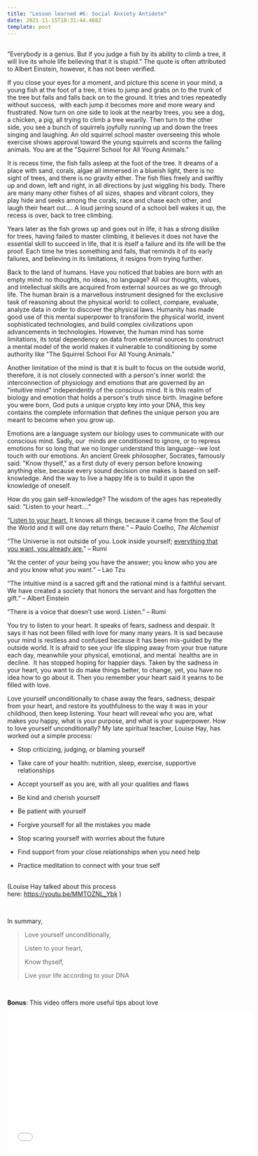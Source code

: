 ```yaml
---
title: "Lesson learned #6: Social Anxiety Antidote"
date: 2021-11-15T18:31:44.468Z
template: post
---
```

\
“Everybody is a genius. But if you judge a fish by its ability to climb a tree, it will live its whole life believing that it is stupid.” The quote is often attributed to Albert Einstein, however, it has not been verified.

If you close your eyes for a moment, and picture this scene in your mind, a young fish at the foot of a tree, it tries to jump and grabs on to the trunk of the tree but fails and falls back on to the ground. It tries and tries repeatedly without success,  with each jump it becomes more and more weary and frustrated. Now turn on one side to look at the nearby trees, you see a dog, a chicken, a pig, all trying to climb a tree wearily. Then turn to the other side, you see a bunch of squirrels joyfully running up and down the trees singing and laughing. An old squirrel school master overseeing this whole exercise shows approval toward the young squirrels and scorns the failing animals. You are at the "Squirrel School for All Young Animals."



It is recess time, the fish falls asleep at the foot of the tree. It dreams of a place with sand, corals, algae all immersed in a blueish light, there is no sight of trees, and there is no gravity either. The fish flies freely and swiftly up and down, left and right, in all directions by just wiggling his body. There are many many other fishes of all sizes, shapes and vibrant colors, they play hide and seeks among the corals, race and chase each other, and laugh their heart out.... A loud jarring sound of a school bell wakes it up, the recess is over, back to tree climbing. 



Years later as the fish grows up and goes out in life, it has a strong dislike for trees, having failed to master climbing, it believes it does not have the essential skill to succeed in life, that it is itself a failure and its life will be the proof. Each time he tries something and fails, that reminds it of its early failures, and believing in its limitations, it resigns from trying further.



Back to the land of humans. Have you noticed that babies are born with an empty mind: no thoughts, no ideas, no language? All our thoughts, values, and intellectual skills are acquired from external sources as we go through life. The human brain is a marvellous instrument designed for the exclusive task of reasoning about the physical world: to collect, compare, evaluate, analyze data in order to discover the physical laws. Humanity has made good use of this mental superpower to transform the physical world, invent sophisticated technologies, and build complex civilizations upon advancements in technologies. However, the human mind has some limitations, its total dependency on data from external sources to construct a mental model of the world makes it vulnerable to conditioning by some authority like "The Squirrel School For All Young Animals." 



Another limitation of the mind is that it is built to focus on the outside world, therefore, it is not closely connected with a person's inner world: the interconnection of physiology and emotions that are governed by an "intuitive mind" independently of the conscious mind. It is this realm of biology and emotion that holds a person's truth since birth. Imagine before you were born, God puts a unique crypto key into your DNA, this key contains the complete information that defines the unique person you are meant to become when you grow up.



Emotions are a language system our biology uses to communicate with our conscious mind. Sadly, our  minds are conditioned to ignore, or to repress emotions for so long that we no longer understand this language--we lost touch with our emotions. An ancient Greek philosopher, Socrates, famously said: "Know thyself," as a first duty of every person before knowing anything else, because every sound decision one makes is based on self-knowledge. And the way to live a happy life is to build it upon the knowledge of oneself. 



How do you gain self-knowledge? The wisdom of the ages has repeatedly said: "Listen to your heart...." 



“[Listen to your heart.](https://healingbrave.com/collections/all/products/the-way-home-poem "The Way Home Handwritten Poetry Print about Following Your Heart by Jennifer Williamson") It knows all things, because it came from the Soul of the World and it will one day return there.” – Paulo Coelho, *The Alchemist*



“The Universe is not outside of you. Look inside yourself; [everything that you want, you already are.](https://healingbrave.com/collections/all/products/belonging-guided-meditation-for-peace "Belonging: A Guided Meditation for Peace and Harmony by Jennifer Williamson")” – Rumi



“At the center of your being you have the answer; you know who you are and you know what you want.” – Lao Tzu



“The intuitive mind is a sacred gift and the rational mind is a faithful servant. We have created a society that honors the servant and has forgotten the gift.” – Albert Einstein



“There is a voice that doesn’t use word. Listen.” – Rumi





You try to listen to your heart. It speaks of fears, sadness and despair. It says it has not been filled with love for many many years. It is sad because your mind is restless and confused because it has been mis-guided by the outside world. It is afraid to see your life slipping away from your true nature each day, meanwhile your physical, emotional, and mental  healths are in decline.  It has stopped hoping for happier days. Taken by the sadness in your heart, you want to do make things better, to change, yet, you have no idea how to go about it. Then you remember your heart said it yearns to be filled with love. 



Love yourself unconditionally to chase away the fears, sadness, despair from your heart, and restore its youthfulness to the way it was in your childhood, then keep listening. Your heart will reveal who you are, what makes you happy, what is your purpose, and what is your superpower. How to love yourself unconditionally? My late spiritual teacher, Louise Hay, has worked out a simple process:

* Stop criticizing, judging, or blaming yourself


* Take care of your health: nutrition, sleep, exercise, supportive relationships 
* Accept yourself as you are, with all your qualities and flaws
* Be kind and cherish yourself
* Be patient with yourself
* Forgive yourself for all the mistakes you made
* Stop scaring yourself with worries about the future
* Find support from your close relationships when you need help
* Practice meditation to connect with your true self

<br/>(Louise Hay talked about this process here: <https://youtu.be/MMTOZNL_Ybk> )

<br/>

In summary, 

> Love yourself unconditionally,
>
> Listen to your heart,
>
> Know thyself,
>
> Live your life according to your DNA



<br/>

**Bonus**: This video offers more useful tips about love 



<iframe width="560" height="315" src="<https://www.youtube.com/embed/fIa0U4DMTFs>" title="YouTube video player" frameborder="0" allow="accelerometer; autoplay; clipboard-write; encrypted-media; gyroscope; picture-in-picture" allowfullscreen></iframe>